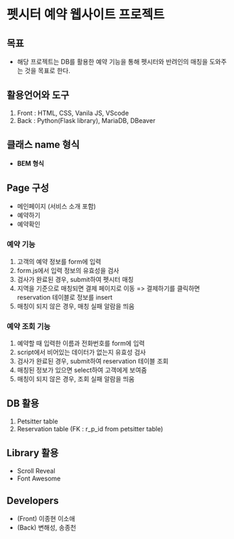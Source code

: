 # 펫시터 예약 웹사이트 프로젝트 

## **목표**
 * 해당 프로젝트는 DB를 활용한 예약 기능을 통해 펫시터와 반려인의 매칭을 도와주는 것을 목표로 한다.


## **활용언어와 도구**
1. Front : HTML, CSS, Vanila JS, VScode
2. Back : Python(Flask library), MariaDB, DBeaver


## **클래스 name 형식**
 * **BEM 형식**

## **Page 구성**
 * 메인페이지 (서비스 소개 포함)
 * 예약하기
 * 예약확인

### **예약 기능**
1. 고객의 예약 정보를 form에 입력 
2. form.js에서 입력 정보의 유효성을 검사
3. 검사가 완료된 경우, submit하여 펫시터 매칭
4. 지역을 기준으로 매칭되면 결제 페이지로 이동 => 결제하기를 클릭하면 reservation 테이블로 정보를 insert 
5. 매칭이 되지 않은 경우, 매칭 실패 알람을 띄움

### **예약 조회 기능**
1. 예약할 때 입력한 이름과 전화번호를 form에 입력
2. script에서 비어있는 데이터가 없는지 유효성 검사
3. 검사가 완료된 경우, submit하여 reservation 테이블 조회
4. 매칭된 정보가 있으면 select하여 고객에게 보여줌
5. 매칭이 되지 않은 경우, 조회 실패 알람을 띄움

## **DB 활용**
1. Petsitter table
2. Reservation table (FK : r_p_id from petsitter table)

## **Library 활용**
 * Scroll Reveal
 * Font Awesome

## **Developers**
 * (Front) 이종현 이소애
 * (Back) 변해성, 송종천